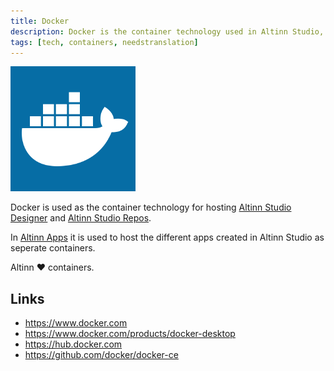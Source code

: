 ```yaml
---
title: Docker
description: Docker is the container technology used in Altinn Studio, Altinn Apps and Altinn Platform.
tags: [tech, containers, needstranslation]
---
```


![Docker logo](docker.png "Docker logo")

Docker is used as the container technology for hosting [Altinn Studio Designer](/nb/altinn-studio) and [Altinn Studio Repos](/nb/altinn-studio/v8/repos).

In [Altinn Apps](/nb/technology/solutions/altinn-apps/) it is used to host the different apps created in Altinn Studio as seperate containers.

Altinn ❤️ containers.

## Links

- https://www.docker.com
- https://www.docker.com/products/docker-desktop
- https://hub.docker.com
- https://github.com/docker/docker-ce
